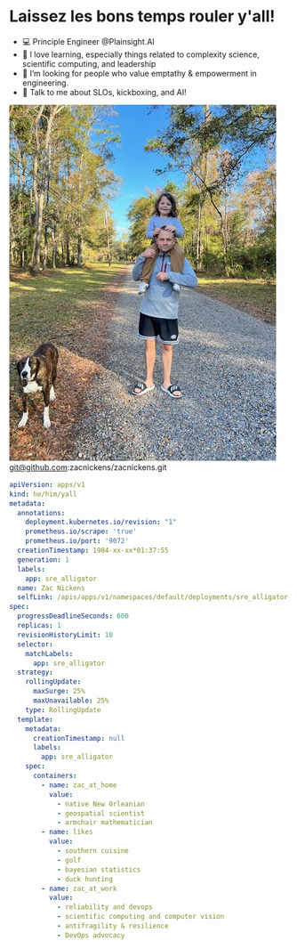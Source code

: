 # Laissez les bons temps rouler y'all! 

- :computer: Principle Engineer @Plainsight.AI
- :school_satchel: I love learning, especially things related to complexity science, scientific computing, and leadership  
- 🤔 I’m looking for people who value emptathy & empowerment in engineering. 
- 💬 Talk to me about SLOs, kickboxing, and AI!  



![about zac](dog.jpg)
git@github.com:zacnickens/zacnickens.git


```yaml
apiVersion: apps/v1
kind: he/him/yall
metadata:
  annotations:
    deployment.kubernetes.io/revision: "1"
    prometheus.io/scrape: 'true'
    prometheus.io/port: '9072'
  creationTimestamp: 1984-xx-xx*01:37:55
  generation: 1
  labels:
    app: sre_alligator
  name: Zac Nickens
  selfLink: /apis/apps/v1/namespaces/default/deployments/sre_alligator
spec:
  progressDeadlineSeconds: 600
  replicas: 1
  revisionHistoryLimit: 10
  selector:
    matchLabels:
      app: sre_alligator
  strategy:
    rollingUpdate:
      maxSurge: 25%
      maxUnavailable: 25%
    type: RollingUpdate
  template:
    metadata:
      creationTimestamp: null
      labels:
        app: sre_alligator
    spec:
      containers:
        - name: zac_at_home
          value: 
            - native New Orleanian
            - geospatial scientist
            - armchair mathematician
        - name: likes
          value: 
            - southern cuisine
            - golf
            - bayesian statistics
            - duck hunting
        - name: zac_at_work
          value: 
            - reliability and devops
            - scientific computing and computer vision
            - antifragility & resilience
            - DevOps advocacy
```


